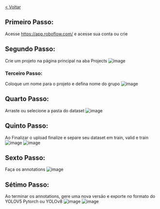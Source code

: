 [< Voltar](/README.md)

## Primeiro Passo:
  Acesse https://app.roboflow.com/ e acesse sua conta ou crie

## Segundo Passo:
  Crie um projeto na página principal na aba Projects
  ![image](https://user-images.githubusercontent.com/20934770/153323023-e8968f37-33f2-47da-96e7-42714216fbde.png)

### Terceiro Passo:
  Coloque um nome para o projeto e defina nome do grupo
  ![image](https://user-images.githubusercontent.com/20934770/153323189-aa474da5-3f28-4592-9491-fdc8471538d3.png)
  
## Quarto Passo:
  Arraste ou selecione a pasta do dataset
  ![image](https://user-images.githubusercontent.com/20934770/153323316-e416c3c1-a3d2-4565-9f4d-783368c13924.png)

## Quinto Passo:
  Ao Finalizar o upload finalize e separe seu dataset em train, valid e train
  ![image](https://user-images.githubusercontent.com/20934770/153323559-1eff836d-756b-4de5-8cd7-9268a7d5b430.png)
  ![image](https://user-images.githubusercontent.com/20934770/153323657-077bf125-76f2-48d7-b8b4-bbff6856a970.png)

## Sexto Passo:
  Faça os annotations
  ![image](https://user-images.githubusercontent.com/20934770/153323810-e4b058cb-d6eb-46c2-9c13-3a6a899d084e.png)

## Sétimo Passo:
  Ao terminar os annotations, gere uma nova versão e exporte no formato do YOLOV5 Pytorch ou YOLOv8
  ![image](https://user-images.githubusercontent.com/20934770/153323918-562415be-6099-4185-bfcd-5f9bdb50acf4.png)
  ![image](https://user-images.githubusercontent.com/20934770/153324091-7d117d7c-4de1-4ce9-b202-dba608cb3452.png)
